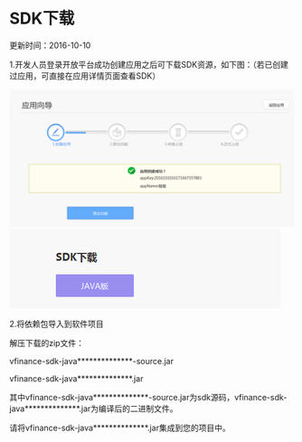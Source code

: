 # SDK下载
更新时间：2016-10-10

1.开发人员登录开放平台成功创建应用之后可下载SDK资源，如下图：（若已创建过应用，可直接在应用详情页面查看SDK）

![](创建应用.png)
![](SDK下载.png)

2.将依赖包导入到软件项目

解压下载的zip文件：

vfinance-sdk-java**************-source.jar

vfinance-sdk-java**************.jar

其中vfinance-sdk-java**************-source.jar为sdk源码，vfinance-sdk-java**************.jar为编译后的二进制文件。

请将vfinance-sdk-java**************.jar集成到您的项目中。

